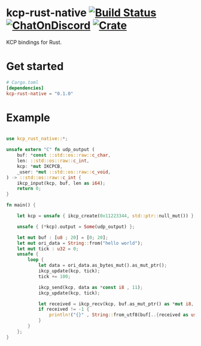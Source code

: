 # kcp-rust-native [![Build Status](https://img.shields.io/github/workflow/status/b23r0/kcp-rust-native/Rust)](https://github.com/b23r0/kcp-rust-native/actions/workflows/rust.yml) [![ChatOnDiscord](https://img.shields.io/badge/chat-on%20discord-blue)](https://discord.gg/ZKtYMvDFN4) [![Crate](https://img.shields.io/crates/v/kcp-rust-native)](https://crates.io/crates/kcp-rust-native)

KCP bindings for Rust.

# Get started

```toml
# Cargo.toml
[dependencies]
kcp-rust-native = "0.1.0"
```

# Example

```rust

use kcp_rust_native::*;

unsafe extern "C" fn udp_output (
    buf: *const ::std::os::raw::c_char,
    len: ::std::os::raw::c_int,
    kcp: *mut IKCPCB,
    _user: *mut ::std::os::raw::c_void,
) -> ::std::os::raw::c_int {
    ikcp_input(kcp, buf, len as i64);
    return 0;
}

fn main() {

    let kcp = unsafe { ikcp_create(0x11223344, std::ptr::null_mut()) }; 

    unsafe { (*kcp).output = Some(udp_output) };

    let mut buf : [u8 ; 20] = [0; 20];
    let mut ori_data = String::from("hello world");
    let mut tick : u32 = 0;
    unsafe { 
        loop {
            let data = ori_data.as_bytes_mut().as_mut_ptr();
            ikcp_update(kcp, tick);
            tick += 100;

            ikcp_send(kcp, data as *const i8 , 11);
            ikcp_update(kcp, tick);

            let received = ikcp_recv(kcp, buf.as_mut_ptr() as *mut i8, 20);
            if received != -1 {
                println!("{}" , String::from_utf8(buf[..{received as usize}].to_vec()).unwrap());
            }
        }
    };
}

```